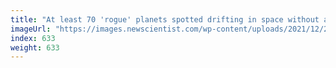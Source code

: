 ```yaml
---
title: "At least 70 'rogue' planets spotted drifting in space without a star"
imageUrl: "https://images.newscientist.com/wp-content/uploads/2021/12/22155209/PRI_216077944.jpg?width=600"
index: 633
weight: 633
---
```

